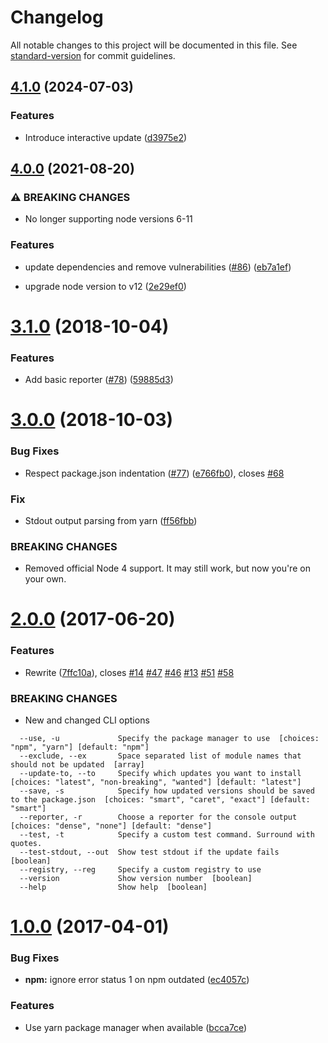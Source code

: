 # Changelog

All notable changes to this project will be documented in this file. See [standard-version](https://github.com/conventional-changelog/standard-version) for commit guidelines.

## [4.1.0](https://github.com/peerigon/updtr/compare/v4.0.0...v4.1.0) (2024-07-03)


### Features

* Introduce interactive update ([d3975e2](https://github.com/peerigon/updtr/commit/d3975e27787fac1199ef751cb947f3675ccec70c))

## [4.0.0](https://github.com/peerigon/updtr/compare/v3.1.0...v4.0.0) (2021-08-20)


### ⚠ BREAKING CHANGES

* No longer supporting node versions 6-11

### Features

* update dependencies and remove vulnerabilities ([#86](https://github.com/peerigon/updtr/issues/86)) ([eb7a1ef](https://github.com/peerigon/updtr/commit/eb7a1ef4281714405c64ef633ac2963b87510887))


* upgrade node version to v12 ([2e29ef0](https://github.com/peerigon/updtr/commit/2e29ef0c605a7889ca5c50c7da86e65444c0acec))

<a name="3.1.0"></a>
# [3.1.0](https://github.com/peerigon/updtr/compare/v3.0.0...v3.1.0) (2018-10-04)


### Features

* Add basic reporter ([#78](https://github.com/peerigon/updtr/issues/78)) ([59885d3](https://github.com/peerigon/updtr/commit/59885d3))



<a name="3.0.0"></a>
# [3.0.0](https://github.com/peerigon/updtr/compare/v2.0.0...v3.0.0) (2018-10-03)


### Bug Fixes

* Respect package.json indentation ([#77](https://github.com/peerigon/updtr/issues/77)) ([e766fb0](https://github.com/peerigon/updtr/commit/e766fb0)), closes [#68](https://github.com/peerigon/updtr/issues/68)


### Fix

* Stdout output parsing from yarn ([ff56fbb](https://github.com/peerigon/updtr/commit/ff56fbb))


### BREAKING CHANGES

* Removed official Node 4 support. It may still work, but now you're on your own.



<a name="2.0.0"></a>
# [2.0.0](https://github.com/peerigon/updtr/compare/v1.0.0...v2.0.0) (2017-06-20)


### Features

* Rewrite ([7ffc10a](https://github.com/peerigon/updtr/commit/7ffc10a)), closes [#14](https://github.com/peerigon/updtr/issues/14) [#47](https://github.com/peerigon/updtr/issues/47) [#46](https://github.com/peerigon/updtr/issues/46) [#13](https://github.com/peerigon/updtr/issues/13) [#51](https://github.com/peerigon/updtr/issues/51) [#58](https://github.com/peerigon/updtr/issues/58)


### BREAKING CHANGES

* New and changed CLI options

``` 
  --use, -u             Specify the package manager to use  [choices: "npm", "yarn"] [default: "npm"]
  --exclude, --ex       Space separated list of module names that should not be updated  [array]
  --update-to, --to     Specify which updates you want to install  [choices: "latest", "non-breaking", "wanted"] [default: "latest"]
  --save, -s            Specify how updated versions should be saved to the package.json  [choices: "smart", "caret", "exact"] [default: "smart"]
  --reporter, -r        Choose a reporter for the console output  [choices: "dense", "none"] [default: "dense"]
  --test, -t            Specify a custom test command. Surround with quotes.
  --test-stdout, --out  Show test stdout if the update fails  [boolean]
  --registry, --reg     Specify a custom registry to use
  --version             Show version number  [boolean]
  --help                Show help  [boolean]
```



<a name="1.0.0"></a>
# [1.0.0](https://github.com/peerigon/updtr/compare/v0.2.1...v1.0.0) (2017-04-01)


### Bug Fixes

* **npm:** ignore error status 1 on npm outdated ([ec4057c](https://github.com/peerigon/updtr/commit/ec4057c))


### Features

* Use yarn package manager when available ([bcca7ce](https://github.com/peerigon/updtr/commit/bcca7ce))
